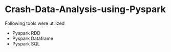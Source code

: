 # Crash-Data-Analysis-using-Pyspark

Following tools were utilized 
* Pyspark RDD
* Pyspark Dataframe
* Pyspark SQL
